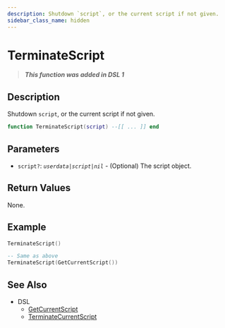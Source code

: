 ```yaml
---
description: Shutdown `script`, or the current script if not given.
sidebar_class_name: hidden
---
```


# TerminateScript

> **_This function was added in DSL 1_**

## Description

Shutdown `script`, or the current script if not given.

```lua
function TerminateScript(script) --[[ ... ]] end
```

## Parameters

- `script?`: _`userdata|script|nil`_ - (Optional) The script object.

## Return Values

None.

## Example

```lua
TerminateScript()

-- Same as above
TerminateScript(GetCurrentScript())
```

## See Also

- DSL
  - [GetCurrentScript](GetCurrentScript)
  - [TerminateCurrentScript](TerminateCurrentScript)
